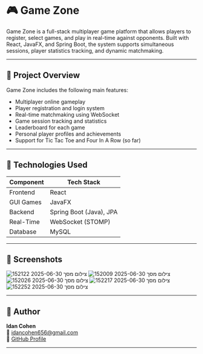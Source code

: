 # 🎮 Game Zone

Game Zone is a full-stack multiplayer game platform that allows players to register, select games, and play in real-time against opponents. Built with React, JavaFX, and Spring Boot, the system supports simultaneous sessions, player statistics tracking, and dynamic matchmaking.

---

## 📌 Project Overview

Game Zone includes the following main features:

- Multiplayer online gameplay
- Player registration and login system
- Real-time matchmaking using WebSocket
- Game session tracking and statistics
- Leaderboard for each game
- Personal player profiles and achievements
- Support for Tic Tac Toe and Four In A Row (so far)

---

## 🧱 Technologies Used

| Component     | Tech Stack                        |
|---------------|-----------------------------------|
| Frontend      | React                             |
| GUI Games     | JavaFX                            |
| Backend       | Spring Boot (Java), JPA           |
| Real-Time     | WebSocket (STOMP)                 |
| Database      | MySQL                             |

---

## 📸 Screenshots
![צילום מסך 2025-06-30 152122](https://github.com/user-attachments/assets/9d8375d3-0f28-4e76-95e1-3880e7bfb9cf)
![צילום מסך 2025-06-30 152009](https://github.com/user-attachments/assets/1484bbdd-b1c3-4fc4-8ff0-a24f20b576c8)
![צילום מסך 2025-06-30 152026](https://github.com/user-attachments/assets/82bb655a-d505-4af0-be02-e54d5dadc889)
![צילום מסך 2025-06-30 152217](https://github.com/user-attachments/assets/cd053af7-63c2-450c-ab07-a5e39b76db28)
![צילום מסך 2025-06-30 152252](https://github.com/user-attachments/assets/19d6101f-3217-4434-943d-08952538c487)


---

## 👤 Author

**Idan Cohen**  
📧 idancohen656@gmail.com  
🔗 [GitHub Profile](https://github.com/idancohen656)

---
